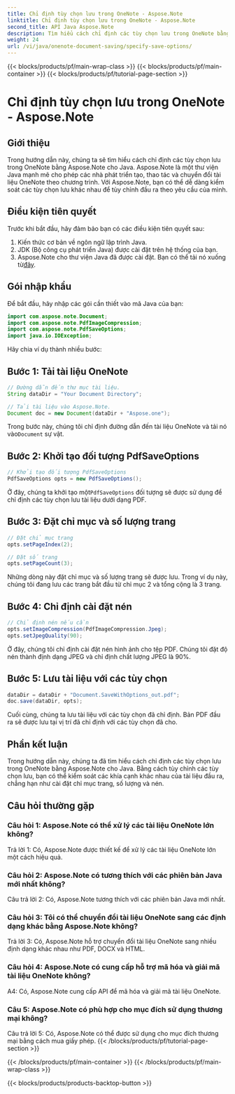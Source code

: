 ```yaml
---
title: Chỉ định tùy chọn lưu trong OneNote - Aspose.Note
linktitle: Chỉ định tùy chọn lưu trong OneNote - Aspose.Note
second_title: API Java Aspose.Note
description: Tìm hiểu cách chỉ định các tùy chọn lưu trong OneNote bằng Aspose.Note for Java. Tùy chỉnh cài đặt chỉ mục, số lượng và nén trang một cách dễ dàng.
weight: 24
url: /vi/java/onenote-document-saving/specify-save-options/
---
```


{{< blocks/products/pf/main-wrap-class >}}
{{< blocks/products/pf/main-container >}}
{{< blocks/products/pf/tutorial-page-section >}}

# Chỉ định tùy chọn lưu trong OneNote - Aspose.Note

## Giới thiệu

Trong hướng dẫn này, chúng ta sẽ tìm hiểu cách chỉ định các tùy chọn lưu trong OneNote bằng Aspose.Note cho Java. Aspose.Note là một thư viện Java mạnh mẽ cho phép các nhà phát triển tạo, thao tác và chuyển đổi tài liệu OneNote theo chương trình. Với Aspose.Note, bạn có thể dễ dàng kiểm soát các tùy chọn lưu khác nhau để tùy chỉnh đầu ra theo yêu cầu của mình.

## Điều kiện tiên quyết

Trước khi bắt đầu, hãy đảm bảo bạn có các điều kiện tiên quyết sau:

1. Kiến thức cơ bản về ngôn ngữ lập trình Java.
2. JDK (Bộ công cụ phát triển Java) được cài đặt trên hệ thống của bạn.
3.  Aspose.Note cho thư viện Java đã được cài đặt. Bạn có thể tải nó xuống từ[đây](https://releases.aspose.com/note/java/).

## Gói nhập khẩu

Để bắt đầu, hãy nhập các gói cần thiết vào mã Java của bạn:

```java
import com.aspose.note.Document;
import com.aspose.note.PdfImageCompression;
import com.aspose.note.PdfSaveOptions;
import java.io.IOException;
```

Hãy chia ví dụ thành nhiều bước:

## Bước 1: Tải tài liệu OneNote

```java
// Đường dẫn đến thư mục tài liệu.
String dataDir = "Your Document Directory";

// Tải tài liệu vào Aspose.Note.
Document doc = new Document(dataDir + "Aspose.one");
```

 Trong bước này, chúng tôi chỉ định đường dẫn đến tài liệu OneNote và tải nó vào`Document` sự vật.

## Bước 2: Khởi tạo đối tượng PdfSaveOptions

```java
// Khởi tạo đối tượng PdfSaveOptions
PdfSaveOptions opts = new PdfSaveOptions();
```

 Ở đây, chúng ta khởi tạo một`PdfSaveOptions` đối tượng sẽ được sử dụng để chỉ định các tùy chọn lưu tài liệu dưới dạng PDF.

## Bước 3: Đặt chỉ mục và số lượng trang

```java
// Đặt chỉ mục trang
opts.setPageIndex(2);

// Đặt số trang
opts.setPageCount(3);
```

Những dòng này đặt chỉ mục và số lượng trang sẽ được lưu. Trong ví dụ này, chúng tôi đang lưu các trang bắt đầu từ chỉ mục 2 và tổng cộng là 3 trang.

## Bước 4: Chỉ định cài đặt nén

```java
// Chỉ định nén nếu cần
opts.setImageCompression(PdfImageCompression.Jpeg);
opts.setJpegQuality(90);
```

Ở đây, chúng tôi chỉ định cài đặt nén hình ảnh cho tệp PDF. Chúng tôi đặt độ nén thành định dạng JPEG và chỉ định chất lượng JPEG là 90%.

## Bước 5: Lưu tài liệu với các tùy chọn

```java
dataDir = dataDir + "Document.SaveWithOptions_out.pdf";
doc.save(dataDir, opts);
```

Cuối cùng, chúng ta lưu tài liệu với các tùy chọn đã chỉ định. Bản PDF đầu ra sẽ được lưu tại vị trí đã chỉ định với các tùy chọn đã cho.

## Phần kết luận

Trong hướng dẫn này, chúng ta đã tìm hiểu cách chỉ định các tùy chọn lưu trong OneNote bằng Aspose.Note cho Java. Bằng cách tùy chỉnh các tùy chọn lưu, bạn có thể kiểm soát các khía cạnh khác nhau của tài liệu đầu ra, chẳng hạn như cài đặt chỉ mục trang, số lượng và nén.

## Câu hỏi thường gặp

### Câu hỏi 1: Aspose.Note có thể xử lý các tài liệu OneNote lớn không?

Trả lời 1: Có, Aspose.Note được thiết kế để xử lý các tài liệu OneNote lớn một cách hiệu quả.

### Câu hỏi 2: Aspose.Note có tương thích với các phiên bản Java mới nhất không?

Câu trả lời 2: Có, Aspose.Note tương thích với các phiên bản Java mới nhất.

### Câu hỏi 3: Tôi có thể chuyển đổi tài liệu OneNote sang các định dạng khác bằng Aspose.Note không?

Trả lời 3: Có, Aspose.Note hỗ trợ chuyển đổi tài liệu OneNote sang nhiều định dạng khác nhau như PDF, DOCX và HTML.

### Câu hỏi 4: Aspose.Note có cung cấp hỗ trợ mã hóa và giải mã tài liệu OneNote không?

A4: Có, Aspose.Note cung cấp API để mã hóa và giải mã tài liệu OneNote.

### Câu 5: Aspose.Note có phù hợp cho mục đích sử dụng thương mại không?

Câu trả lời 5: Có, Aspose.Note có thể được sử dụng cho mục đích thương mại bằng cách mua giấy phép.
{{< /blocks/products/pf/tutorial-page-section >}}

{{< /blocks/products/pf/main-container >}}
{{< /blocks/products/pf/main-wrap-class >}}

{{< blocks/products/products-backtop-button >}}
